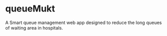 # queueMukt
A Smart queue management web app designed to reduce the long queues of waiting area in hospitals. 
